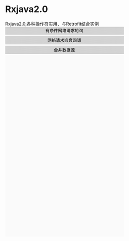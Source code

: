 # Rxjava2.0
Rxjava2.0,各种操作符实用、与Retrofit结合实例
![imgage](https://github.com/979527040/Rxjava2.0/blob/master/GIF.gif)
